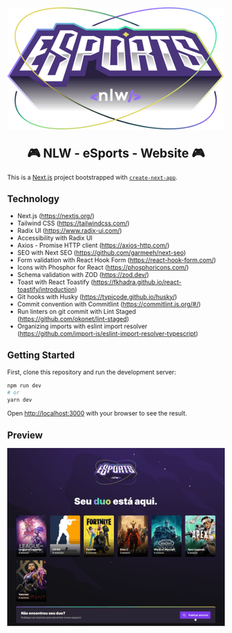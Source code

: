<h1 align="center">

![NLW - eSports](https://raw.githubusercontent.com/newerton/images/main/nlw/nlw-9/logo.svg)

  <a>
    🎮 NLW - eSports - Website 🎮
  </a>
</h1>

This is a [Next.js](https://nextjs.org/) project bootstrapped with [`create-next-app`](https://github.com/vercel/next.js/tree/canary/packages/create-next-app).

## Technology
* Next.js (https://nextjs.org/)
* Tailwind CSS (https://tailwindcss.com/)
* Radix UI (https://www.radix-ui.com/)
* Accessibility with Radix UI
* Axios - Promise HTTP client (https://axios-http.com/)
* SEO with Next SEO (https://github.com/garmeeh/next-seo)
* Form validation with React Hook Form (https://react-hook-form.com/)
* Icons with Phosphor for React (https://phosphoricons.com/)
* Schema validation with ZOD (https://zod.dev/)
* Toast with React Toastify (https://fkhadra.github.io/react-toastify/introduction)
* Git hooks with Husky (https://typicode.github.io/husky/)
* Commit convention with Commitlint (https://commitlint.js.org/#/)
* Run linters on git commit with Lint Staged (https://github.com/okonet/lint-staged)
* Organizing imports with eslint import resolver (https://github.com/import-js/eslint-import-resolver-typescript)

## Getting Started

First, clone this repository and run the development server:

```bash
npm run dev
# or
yarn dev
```

Open [http://localhost:3000](http://localhost:3000) with your browser to see the result.

## Preview
![NLW - eSports](https://raw.githubusercontent.com/newerton/images/main/nlw/nlw-9/web.gif)
